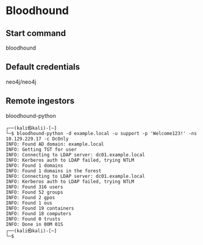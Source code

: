 # Bloodhound #

## Start command ##
bloodhound

## Default credentials ## 
neo4j/neo4j

## Remote ingestors ## 
bloodhound-python
```
┌──(kali㉿kali)-[~]
└─$ bloodhound-python -d example.local -u support -p 'Welcome123!' -ns 10.129.229.17 -c DcOnly
INFO: Found AD domain: example.local
INFO: Getting TGT for user
INFO: Connecting to LDAP server: dc01.example.local
INFO: Kerberos auth to LDAP failed, trying NTLM
INFO: Found 1 domains
INFO: Found 1 domains in the forest
INFO: Connecting to LDAP server: dc01.example.local
INFO: Kerberos auth to LDAP failed, trying NTLM
INFO: Found 316 users
INFO: Found 52 groups
INFO: Found 2 gpos
INFO: Found 1 ous
INFO: Found 19 containers
INFO: Found 18 computers
INFO: Found 0 trusts
INFO: Done in 00M 01S
┌──(kali㉿kali)-[~]
└─$
```
